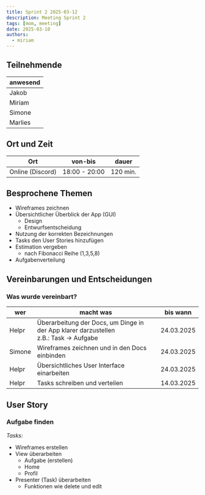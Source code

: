 ```yaml
---
title: Sprint 2 2025-03-12
description: Meeting Sprint 2
tags: [mom, meeting]
date: 2025-03-10
authors:
  - miriam
---
```


## Teilnehmende

| anwesend |
|----------|
| Jakob    |
| Miriam   |
| Simone   |
| Marlies  |

## Ort und Zeit

| Ort              | von-bis       | dauer    |
|------------------|---------------|----------|
| Online (Discord) | 18:00 - 20:00 | 120 min. |

## Besprochene Themen

* Wireframes zeichnen
* Übersichtlicher Überblick der App (GUI)
  * Design
  * Entwurfsentscheidung
* Nutzung der korrekten Bezeichnungen
* Tasks den User Stories hinzufügen
* Estimation vergeben 
  * nach Fibonacci Reihe (1,3,5,8)
* Aufgabenverteilung

## Vereinbarungen und Entscheidungen

### Was wurde vereinbart?

| wer    | macht was                                                                                 | bis wann   |
|--------|-------------------------------------------------------------------------------------------|------------|
| Helpr  | Überarbeitung der Docs, um Dinge in der App klarer darzustellen<br/> z.B.: Task -> Aufgabe | 24.03.2025 |
| Simone | Wireframes zeichnen und in den Docs einbinden                                             | 24.03.2025 |
| Helpr  | Übersichtliches User Interface einarbeiten                                                | 24.03.2025 |
| Helpr  | Tasks schreiben und verteilen                                                             | 14.03.2025 |





## User Story

### Aufgabe finden

*Tasks:*

* Wireframes erstellen
* View überarbeiten
  * Aufgabe (erstellen)
  * Home
  * Profil 
* Presenter (Task) überarbeiten
  * Funktionen wie delete und edit
